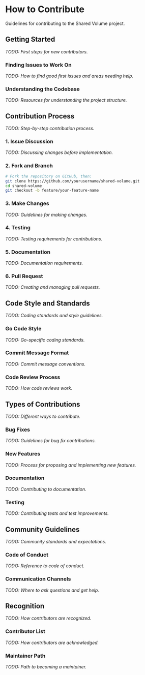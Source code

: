 # How to Contribute

Guidelines for contributing to the Shared Volume project.

## Getting Started

*TODO: First steps for new contributors.*

### Finding Issues to Work On
*TODO: How to find good first issues and areas needing help.*

### Understanding the Codebase
*TODO: Resources for understanding the project structure.*

## Contribution Process

*TODO: Step-by-step contribution process.*

### 1. Issue Discussion
*TODO: Discussing changes before implementation.*

### 2. Fork and Branch
```bash
# Fork the repository on GitHub, then:
git clone https://github.com/yourusername/shared-volume.git
cd shared-volume
git checkout -b feature/your-feature-name
```

### 3. Make Changes
*TODO: Guidelines for making changes.*

### 4. Testing
*TODO: Testing requirements for contributions.*

### 5. Documentation
*TODO: Documentation requirements.*

### 6. Pull Request
*TODO: Creating and managing pull requests.*

## Code Style and Standards

*TODO: Coding standards and style guidelines.*

### Go Code Style
*TODO: Go-specific coding standards.*

### Commit Message Format
*TODO: Commit message conventions.*

### Code Review Process
*TODO: How code reviews work.*

## Types of Contributions

*TODO: Different ways to contribute.*

### Bug Fixes
*TODO: Guidelines for bug fix contributions.*

### New Features
*TODO: Process for proposing and implementing new features.*

### Documentation
*TODO: Contributing to documentation.*

### Testing
*TODO: Contributing tests and test improvements.*

## Community Guidelines

*TODO: Community standards and expectations.*

### Code of Conduct
*TODO: Reference to code of conduct.*

### Communication Channels
*TODO: Where to ask questions and get help.*

## Recognition

*TODO: How contributors are recognized.*

### Contributor List
*TODO: How contributors are acknowledged.*

### Maintainer Path
*TODO: Path to becoming a maintainer.*
